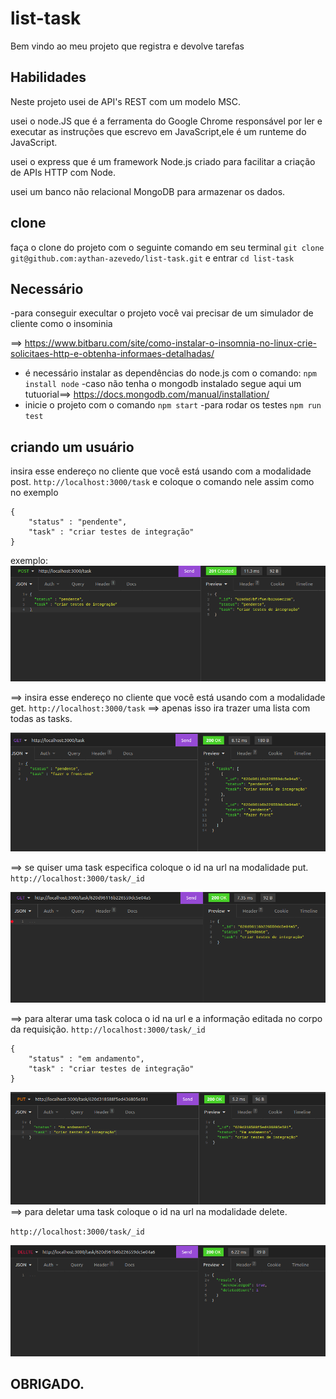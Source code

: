 # list-task


Bem vindo ao meu projeto que registra e devolve tarefas
## Habilidades
Neste projeto usei de API's REST com um modelo MSC.

usei o node.JS  que é a ferramenta do Google Chrome responsável por ler e executar as instruções que escrevo em JavaScript,ele é um runteme  do JavaScript.

usei o express que  é um framework Node.js criado para facilitar a criação de APIs HTTP com Node.

usei um banco não relacional MongoDB para armazenar os dados.

## clone
faça o clone do projeto com o seguinte comando em seu terminal 
`git clone git@github.com:aythan-azevedo/list-task.git`
e entrar
`cd list-task`
## Necessário
-para conseguir execultar o projeto você vai precisar de um simulador de cliente como o insominia 

==> https://www.bitbaru.com/site/como-instalar-o-insomnia-no-linux-crie-solicitaes-http-e-obtenha-informaes-detalhadas/

- é necessário instalar as dependências do node.js com o comando: `npm install node`
-caso não tenha o mongodb instalado segue aqui um tutuorial==> https://docs.mongodb.com/manual/installation/
- inicie o projeto com o comando `npm start` 
-para rodar os testes `npm run test`
## criando um usuário 
insira esse endereço no cliente que você está usando com a modalidade post.
`http://localhost:3000/task`
e coloque o comando nele assim como no exemplo
``` 
{
	"status" : "pendente",
	"task" : "criar testes de integração"
}
```
exemplo: ![com sucesso](./public/create.png)


==> insira esse endereço no cliente que você está usando com a modalidade get.
`http://localhost:3000/task`
==> apenas isso ira trazer uma lista com todas as tasks.

![sucesso](./public/lista.png)

==> se quiser uma task especifica coloque o id na url na modalidade put.
`http://localhost:3000/task/_id`

![sucesso](./public/getId.png)

==> para alterar uma task coloca o id na url e a informação editada no corpo da requisição.
`http://localhost:3000/task/_id`

``` 
{
	"status" : "em andamento",
	"task" : "criar testes de integração"
}
```

![sucesso](./public/getbyid.png)
==> para deletar uma task coloque o id na url na modalidade delete.

`http://localhost:3000/task/_id`


![sucesso](./public/delete.png)

## OBRIGADO.